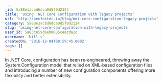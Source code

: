 ```yaml
---
_id: 5a88e1acbd6dca0d5f0d2124
title: 'Using .NET Core Configuration with legacy projects'
url: 'http://benfoster.io/blog/net-core-configuration-legacy-projects'
category: 5a88e1acbd6dca0d5f0d2124
slug: 'using-net-core-configuration-with-legacy-projects'
user_id: 5a83ce59d6eb0005c4ecda2c
username: 'bill-s'
createdOn: '2016-12-04T00:59:45.000Z'
tags: []
---
```


In .NET Core, configuration has been re-engineered, throwing away the  System.Configuration model that relied on XML-based configuration files and introducing a number of new configuration components offering more flexibility and better extensibility.
